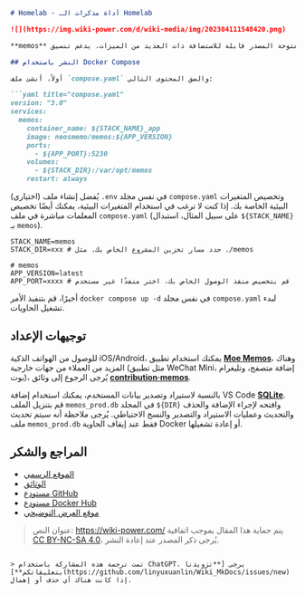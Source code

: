 ```markdown
# Homelab - أداة مذكرات الـ Homelab

![](https://img.wiki-power.com/d/wiki-media/img/202304111548420.png)

**memos** هو أداة مذكرات مفتوحة المصدر قابلة للاستضافة ذات العديد من الميزات. يدعم تنسيق Markdown، مشاركة عامة، تضمين iframe، إدارة العلامات، عرض التقويم، وإمكانية نقل البيانات والنسخ الاحتياطي البسيط.

## النشر باستخدام Docker Compose

أولاً، أنشئ ملف `compose.yaml` والصق المحتوى التالي:

```yaml title="compose.yaml"
version: "3.0"
services:
  memos:
    container_name: ${STACK_NAME}_app
    image: neosmemo/memos:${APP_VERSION}
    ports:
      - ${APP_PORT}:5230
    volumes:
      - ${STACK_DIR}:/var/opt/memos
    restart: always
```

(اختياري) يُفضل إنشاء ملف `.env` في نفس مجلد `compose.yaml` وتخصيص المتغيرات البيئية الخاصة بك. إذا كنت لا ترغب في استخدام المتغيرات البيئية، يمكنك أيضًا تخصيص المعلمات مباشرة في ملف `compose.yaml` (على سبيل المثال، استبدال `${STACK_NAME}` بـ `memos`).

```dotenv title=".env"
STACK_NAME=memos
STACK_DIR=xxx # حدد مسار تخزين المشروع الخاص بك، مثل ./memos

# memos
APP_VERSION=latest
APP_PORT=xxxx # قم بتخصيص منفذ الوصول الخاص بك، اختر منفذًا غير مستخدم
```

أخيرًا، قم بتنفيذ الأمر `docker compose up -d` في نفس مجلد `compose.yaml` لبدء تشغيل الحاويات.

## توجيهات الإعداد

للوصول من الهواتف الذكية iOS/Android، يمكنك استخدام تطبيق [**Moe Memos**](https://memos.moe/)، وهناك المزيد من العملاء من جهات خارجية (مثل تطبيق WeChat Mini، إضافة متصفح، وتليغرام بوت)، يُرجى الرجوع إلى وثائق [**contribution·memos**](https://github.com/usememos/memos#contribution).

بالنسبة لاستيراد وتصدير بيانات المستخدم، يمكنك استخدام إضافة VS Code [**SQLite**](https://marketplace.visualstudio.com/items?itemName=alexcvzz.vscode-sqlite). قم بتنزيل الملف `memos_prod.db` في المجلد `${DIR}` وافتحه لإجراء الإضافة والحذف والتحديث وعمليات الاستيراد والتصدير والنسخ الاحتياطي. يُرجى ملاحظة أنه سيتم تحديث ملف `memos_prod.db` فقط عند إيقاف الحاوية Docker أو إعادة تشغيلها.

## المراجع والشكر

- [الموقع الرسمي](https://usememos.com/)
- [الوثائق](https://usememos.com/docs/install#docker-compose)
- [مستودع GitHub](https://github.com/usememos/memos)
- [مستودع Docker Hub](https://hub.docker.com/r/neosmemo/memos)
- [موقع العرض التوضيحي](https://demo.usememos.com/)

> عنوان النص: <https://wiki-power.com/>
> يتم حماية هذا المقال بموجب اتفاقية [CC BY-NC-SA 4.0](https://creativecommons.org/licenses/by/4.0/deed.zh)، يُرجى ذكر المصدر عند إعادة النشر.
```

> تمت ترجمة هذه المشاركة باستخدام ChatGPT، يرجى [**تزويدنا بتعليقاتكم**](https://github.com/linyuxuanlin/Wiki_MkDocs/issues/new) إذا كانت هناك أي حذف أو إهمال.